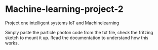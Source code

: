# Machine-learning-project-2
Project one intelligent systems IoT and Machinelearning

Simply paste the particle photon code from the txt file, check the fritzing sketch to mount it up.
Read the documentation to understand how this works.

